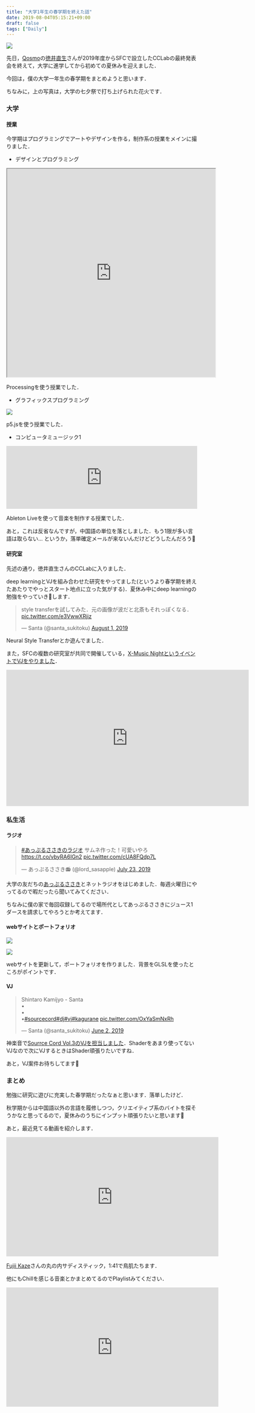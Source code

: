 ```yaml
---
title: "大学1年生の春学期を終えた話"
date: 2019-08-04T05:15:21+09:00
draft: false
tags: ["Daily"]
---
```


<img src='https://lh3.googleusercontent.com/9JLRquV8qlaSVgexTMTabCWH-PJy1tieVC9dl31xrhU4r9NJTiHkkIGVKw2dyf7EnMuEbC2Ianxmk82db2n-l_08rkSeeEkTotkp8COmSWCFJk6WbtZCjyZA6WvWbbC4uMfG1gx7J-c=w2400' />

先日，[Qosmo](http://qosmo.jp)の[徳井直生](http://naotokui.net)さんが2019年度からSFCで設立したCCLabの最終発表会を終えて，大学に進学してから初めての夏休みを迎えました．

今回は，僕の大学一年生の春学期をまとめようと思います．

ちなみに，上の写真は，大学の七夕祭で打ち上げられた花火です．

### 大学

#### 授業

今学期はプログラミングでアートやデザインを作る，制作系の授業をメインに撮りました．

- デザインとプログラミング

<iframe src="https://www.openprocessing.org/sketch/708366/embed/?plusEmbedHash=MTE0MDBhZGU0MWMwMTM3NzUwNjJkYjk4Njk3NmJhYjY3NDJmMzM2MDk2MjE4NTIwNjE0NDEyODk5ZDViMGRkZDMwM2VkZGQ3MjVkYjAwZGUzYjUyNDJkNThlZjBmZjNjYmQxZmEzNWYzNzc2MWQ1ZWZiMjcxZGJkNTAyMmZlNzR3Um5UbVZiYm1va280Y016a3ExSk52MU1KMWFTeTZhdlh6ZFhXZEdxOUhSUjJCL096bEowcjJHZWV0K1AzNnM5eGRPbjcyNlNoVWVsWkF1RzFvSjBLUT09&plusEmbedTitle=true" width="550" height="550"></iframe>

Processingを使う授業でした．

- グラフィックスプログラミング

<a href='https://santa-sukitoku.github.io/GraphicsProgramming_final/'><img src='https://lh3.googleusercontent.com/1C2Y0yNe0RqIKWVEcd5ECHlyLh8VMcVvP2sNSuyC0sRuw0hgoxIy-YCzYwM1b3x94o07koAa5ZtgZpcHrljHd8lAbixf0NzLs1Jv_DQozONM2QNDzo3J5eK7m6kDgsmF3psDbaJxycw=w2400' /></a>

p5.jsを使う授業でした．

- コンピュータミュージック1

<iframe width="100%" height="166" scrolling="no" frameborder="no" allow="autoplay"
                                src="https://w.soundcloud.com/player/?url=https%3A//api.soundcloud.com/tracks/659424149&color=%234d9fff&auto_play=false&hide_related=false&show_comments=true&show_user=true&show_reposts=false&show_teaser=true"></iframe>

Ableton Liveを使って音楽を制作する授業でした．

あと，これは反省なんですが，中国語の単位を落としました．もう1限が多い言語は取らない... というか，落単確定メールが来ないんだけどどうしたんだろう🤔

#### 研究室

先述の通り，徳井直生さんのCCLabに入りました．

deep learningとVJを組み合わせた研究をやってました(というより春学期を終えたあたりでやっとスタート地点に立った気がする)．夏休み中にdeep learningの勉強をやっていき💪します．

<blockquote class="twitter-tweet"><p lang="ja" dir="ltr">style transferを試してみた．元の画像が波だと北斎もそれっぽくなる． <a href="https://t.co/e3VwwXRjiz">pic.twitter.com/e3VwwXRjiz</a></p>&mdash; Santa (@santa_sukitoku) <a href="https://twitter.com/santa_sukitoku/status/1156780150358327296?ref_src=twsrc%5Etfw">August 1, 2019</a></blockquote> <script async src="https://platform.twitter.com/widgets.js" charset="utf-8"></script>

Neural Style Transferとか遊んでました．

また，SFCの複数の研究室が共同で開催している，[X-Music NightというイベントでVJをやりました](https://santa-sukitoku.github.io/santa-log/posts/xmusicdjnight/)．

<iframe src="https://player.vimeo.com/video/342700941" width="640" height="360" frameborder="0" allow="autoplay; fullscreen" allowfullscreen></iframe>

### 私生活

#### ラジオ

<blockquote class="twitter-tweet"><p lang="ja" dir="ltr"><a href="https://twitter.com/hashtag/%E3%81%82%E3%81%A3%E3%81%B7%E3%82%8B%E3%81%95%E3%81%95%E3%81%8D%E3%81%AE%E3%83%A9%E3%82%B8%E3%82%AA?src=hash&amp;ref_src=twsrc%5Etfw">#あっぷるささきのラジオ</a> サムネ作った！可愛いやろ<a href="https://t.co/vbyRA6IGn2">https://t.co/vbyRA6IGn2</a> <a href="https://t.co/cUA8FQdp7L">pic.twitter.com/cUA8FQdp7L</a></p>&mdash; あっぷるささき📻 (@lord_sasapple) <a href="https://twitter.com/lord_sasapple/status/1153646100726726656?ref_src=twsrc%5Etfw">July 23, 2019</a></blockquote> <script async src="https://platform.twitter.com/widgets.js" charset="utf-8"></script>

大学の友だちの[あっぷるささき](https://twitter.com/lord_sasapple)とネットラジオをはじめました．毎週火曜日にやってるので暇だったら聞いてみてください．

ちなみに僕の家で毎回収録してるので場所代としてあっぷるささきにジュース1ダースを請求してやろうとか考えてます．

#### webサイトとポートフォリオ

<a href='https://santa-sukitoku.github.io/santa-portfolio/content/webpage.html'><img src='https://lh3.googleusercontent.com/U6ZI9Vbi_vgp_tuJ9Yp7nZlQjx2h7yIP5Kh7dTDu4izaglwxB17cceijNjfDw3eyUMxC-sPXMbD4w5Ge2UZEBCtnxNV-kZnzC1AeBXGDF5C06Pt9I3TNhUQPZxwLg6I-FBBRc6_htG4=w2400' /></a>


<a href='https://santa-sukitoku.github.io/santa-portfolio/content/web_portfolio.html'><img src='https://lh3.googleusercontent.com/2gSjQRpk3nGI6YsiG21JVib40c4d-hykaYK-w6w5JA9iaKZUX5ZGI5xrHop7dUL_Sn2krkpq6lho-v7GyFI3cArSoBC9VElZjKd9g9YLJXo_DnAYYtG4Y56l0xcRih2J4pyohjAqZMI=w2400' /></a>

webサイトを更新して，ポートフォリオを作りました．背景をGLSLを使ったところがポイントです．

#### VJ

<blockquote class="twitter-tweet"><p lang="hi" dir="ltr">Shintaro Kamijyo - Santa<br>•<br>•<br>•<a href="https://twitter.com/hashtag/sourcecord?src=hash&amp;ref_src=twsrc%5Etfw">#sourcecord</a><a href="https://twitter.com/hashtag/dj?src=hash&amp;ref_src=twsrc%5Etfw">#dj</a><a href="https://twitter.com/hashtag/vj?src=hash&amp;ref_src=twsrc%5Etfw">#vj</a><a href="https://twitter.com/hashtag/kagurane?src=hash&amp;ref_src=twsrc%5Etfw">#kagurane</a> <a href="https://t.co/OxYaSmNxRh">pic.twitter.com/OxYaSmNxRh</a></p>&mdash; Santa (@santa_sukitoku) <a href="https://twitter.com/santa_sukitoku/status/1135233171803389952?ref_src=twsrc%5Etfw">June 2, 2019</a></blockquote> <script async src="https://platform.twitter.com/widgets.js" charset="utf-8"></script>

神楽音で[Sourrce Cord Vol.3のVJを担当しました](https://santa-sukitoku.github.io/santa-log/posts/sourcecord3/)．Shaderをあまり使ってないVJなので次にVJするときはShader頑張りたいですね．

あと，VJ案件お待ちしてます🙇

### まとめ

勉強に研究に遊びに充実した春学期だったなぁと思います．落単したけど．

秋学期からは中国語以外の言語を履修しつつ，クリエイティブ系のバイトを探そうかなと思ってるので，夏休みのうちにインプット頑張りたいと思います💪

あと，最近見てる動画を紹介します．

<iframe width="560" height="315" src="https://www.youtube.com/embed/nR9PoJnQtqw" frameborder="0" allow="accelerometer; autoplay; encrypted-media; gyroscope; picture-in-picture" allowfullscreen></iframe>

[Fujii Kaze](https://twitter.com/FujiiKaze)さんの丸の内サディスティック，1:41で鳥肌たちます．

他にもChillを感じる音楽とかまとめてるのでPlaylistみてください．

<iframe width="560" height="315" src="https://www.youtube.com/embed/videoseries?list=PLVWb9mwIHxhXV-PKx8okLzqHbBYETJ4u2" frameborder="0" allow="accelerometer; autoplay; encrypted-media; gyroscope; picture-in-picture" allowfullscreen></iframe>